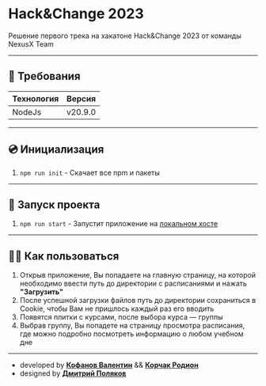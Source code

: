 # Hack&Change 2023
Решение первого трека на хакатоне Hack&Change 2023 от команды NexusX Team
___
## 📄 Требования
| Технология  | Версия  |
|-------------| ------- |
| NodeJs      | v20.9.0 |

___
## 💿 Инициализация
1. `npm run init` - Скачает все npm и пакеты

___
## 🚀 Запуск проекта
1. `npm run start` - Запустит приложение на [локальном хосте](http://localhost:3000)

___
## 💁‍♂️ Как пользоваться
1. Открыв приложение, Вы попадаете на главную страницу, на которой необходимо ввести путь до директории с расписаниями и нажать **"Загрузить"**
2. После успешной загрузки файлов путь до директории сохраниться в Cookie, чтобы Вам не пришлось каждый раз его вводить
3. Появятся плитки с курсами, после выбора курса — группы
4. Выбрав группу, Вы попадете на страницу просмотра расписания, где можно подробно посмотреть информацию о любом учебном дне

___
- developed by **[Кофанов Валентин](http://t.me/VALI666KO)** && **[Корчак Родион](http://t.me/keyrea_dy)**
- designed by **[Дмитрий Поляков](http://t.me/operculum)**

